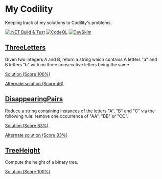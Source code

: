 # My Codility
Keeping track of my solutions to Codility's problems.

[![.NET Build & Test](https://github.com/JCallico/coditily/actions/workflows/dotnet_build_and_test.yml/badge.svg)](https://github.com/JCallico/coditily/actions/workflows/dotnet_build_and_test.yml)
[![CodeQL](https://github.com/JCallico/coditily/actions/workflows/codeql-analysis.yml/badge.svg)](https://github.com/JCallico/coditily/actions/workflows/codeql-analysis.yml)
[![DevSkim](https://github.com/JCallico/coditily/actions/workflows/devskim-analysis.yml/badge.svg)](https://github.com/JCallico/coditily/actions/workflows/devskim-analysis.yml)

## [ThreeLetters](https://app.codility.com/programmers/trainings/5/three_letters/)
Given two integers A and B, return a string which contains A letters "a" and B letters "b" with no three consecutive letters being the same.

[Solution (Score 100%)](src/Exercises/ThreeLetters/Solution.cs)

[Alternate solution (Score 46)](src/Exercises/ThreeLettersRecursive/Solution.cs)

## [DisappearingPairs](https://app.codility.com/programmers/trainings/5/disappearing_pairs/)
Reduce a string containing instances of the letters "A", "B" and "C" via the following rule: remove one occurrence of "AA", "BB" or "CC".

[Solution (Score 83%)](src/Exercises/DisappearingPairsSimple/Solution.cs)

[Alternate solution (Score 83%)](src/Exercises//DisappearingPairs/Solution.cs)

## [TreeHeight](https://app.codility.com/programmers/trainings/4/tree_height/)
Compute the height of a binary tree.

[Solution (Score 100%)](src/Exercises/TreeHeight/Solution.cs)
